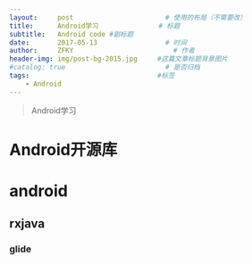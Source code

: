 ```yaml
---
layout:     post                       # 使用的布局（不需要改）
title:      Android学习               # 标题 
subtitle:   Android code #副标题
date:       2017-05-13                 # 时间
author:     ZFKY                         # 作者
header-img: img/post-bg-2015.jpg     #这篇文章标题背景图片
#catalog: true                         # 是否归档
tags:                                #标签
    - Android
---
```

> Android学习

# Android开源库

# android

## rxjava

### glide





